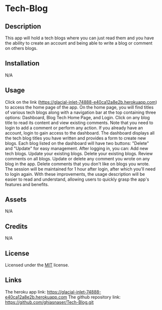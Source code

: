 # Tech-Blog

## Description
This app will hold a tech blogs where you can just read them and you have the ability to create an account and being able to write a blog or comment on others blogs.

## Installation
N/A

## Usage
Click on the link (https://glacial-inlet-74888-e40ca12a8e2b.herokuapp.com) to access the home page of the app.
On the home page, you will find titles of various tech blogs along with a navigation bar at the top containing three options: Dashboard, Blog Tech Home Page, and Login.
Click on any blog title to read its content and view existing comments. Note that you need to login to add a comment or perform any action.
If you already have an account, login to gain access to the dashboard. The dashboard displays all the tech blog titles you have written and provides a form to create new blogs.
Each blog listed on the dashboard will have two buttons: "Delete" and "Update" for easy management.
After logging in, you can:
Add new tech blogs.
Update your existing blogs.
Delete your existing blogs.
Review comments on all blogs.
Update or delete any comment you wrote on any blog in the app.
Delete comments that you don't like on blogs you wrote.
The session will be maintained for 1 hour after login, after which you'll need to login again.
With these improvements, the usage description will be easier to read and understand, allowing users to quickly grasp the app's features and benefits.

## Assets
N/A

## Credits

N/A

## License
Licensed under the [MIT](https://github.com/ghiasnaser/Tech-Blog/blob/d0b50350f1153f40eddbe27a2bc48bed0dddec1e/LICENSE) license.

## Links
The heroku app link:  https://glacial-inlet-74888-e40ca12a8e2b.herokuapp.com
The github repository link: https://github.com/ghiasnaser/Tech-Blog.git
